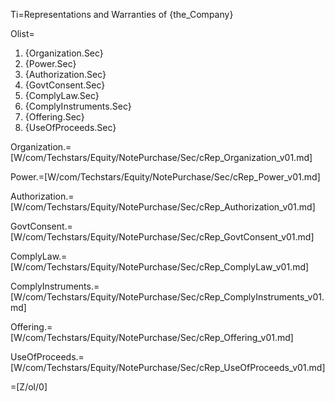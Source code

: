 Ti=Representations and Warranties of {the_Company}

Olist=<ol><li>{Organization.Sec}<li>{Power.Sec}<li>{Authorization.Sec}<li>{GovtConsent.Sec}<li>{ComplyLaw.Sec}<li>{ComplyInstruments.Sec}<li>{Offering.Sec}<li>{UseOfProceeds.Sec}</ol>

Organization.=[W/com/Techstars/Equity/NotePurchase/Sec/cRep_Organization_v01.md]

Power.=[W/com/Techstars/Equity/NotePurchase/Sec/cRep_Power_v01.md]

Authorization.=[W/com/Techstars/Equity/NotePurchase/Sec/cRep_Authorization_v01.md]

GovtConsent.=[W/com/Techstars/Equity/NotePurchase/Sec/cRep_GovtConsent_v01.md]

ComplyLaw.=[W/com/Techstars/Equity/NotePurchase/Sec/cRep_ComplyLaw_v01.md]

ComplyInstruments.=[W/com/Techstars/Equity/NotePurchase/Sec/cRep_ComplyInstruments_v01.md]

Offering.=[W/com/Techstars/Equity/NotePurchase/Sec/cRep_Offering_v01.md]

UseOfProceeds.=[W/com/Techstars/Equity/NotePurchase/Sec/cRep_UseOfProceeds_v01.md]

=[Z/ol/0]